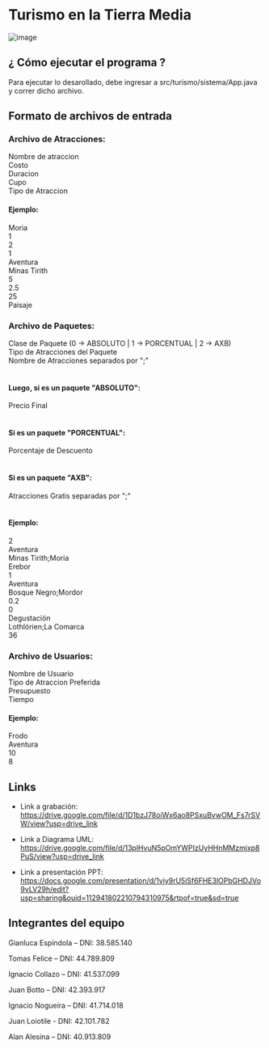 # Turismo en la Tierra Media

![image](https://github.com/fskcontacto/fskcttm/assets/133590555/786a661a-6f54-4bae-934a-f4b71c7b57b9)

## ¿ Cómo ejecutar el programa ?

Para ejecutar lo desarollado, debe ingresar a src/turismo/sistema/App.java y correr dicho archivo.

## Formato de archivos de entrada

### Archivo de Atracciones:<br />
Nombre de atraccion<br />
Costo<br />
Duracion<br />
Cupo<br />
Tipo de Atraccion<br />

#### Ejemplo:<br />
Moria<br />
1<br />
2<br />
1<br />
Aventura<br />
Minas Tirith<br />
5<br />
2.5<br />
25<br />
Paisaje<br />

### Archivo de Paquetes:<br />

Clase de Paquete (0 -> ABSOLUTO | 1 -> PORCENTUAL | 2 -> AXB)<br />
Tipo de Atracciones del Paquete<br />
Nombre de Atracciones separados por ";"<br />
<br />
#### Luego, si es un paquete "ABSOLUTO":<br />
Precio Final<br />
<br />
#### Si es un paquete "PORCENTUAL":<br />
Porcentaje de Descuento<br />
<br />
#### Si es un paquete "AXB":<br />
Atracciones Gratis separadas por ";"<br />
<br />
#### Ejemplo:<br />
2<br />
Aventura<br />
Minas Tirith;Moria<br />
Erebor<br />
1<br />
Aventura<br />
Bosque Negro;Mordor<br />
0.2<br />
0<br />
Degustación<br />
Lothlórien;La Comarca<br />
36<br />

### Archivo de Usuarios:<br />

Nombre de Usuario<br />
Tipo de Atraccion Preferida<br />
Presupuesto<br />
Tiempo<br />

#### Ejemplo:<br />
Frodo<br />
Aventura<br />
10<br />
8<br />


## Links

- Link a grabación: https://drive.google.com/file/d/1D1bzJ78oiWx6ao8PSxuBvwOM_Fs7rSVW/view?usp=drive_link

- Link a Diagrama UML: https://drive.google.com/file/d/13plHvuN5pOmYWPIzUyHHnMMzmjxp8PuS/view?usp=drive_link

- Link a presentación PPT: https://docs.google.com/presentation/d/1viy9rU5iSf6FHE3lOPbGHDJVo9vLV29h/edit?usp=sharing&ouid=112941802210794310975&rtpof=true&sd=true

## Integrantes del equipo

Gianluca Espíndola – DNI: 38.585.140

Tomas Felice – DNI: 44.789.809

Ignacio Collazo – DNI: 41.537.099

Juan Botto – DNI: 42.393.917

Ignacio Nogueira – DNI: 41.714.018

Juan Loiotile - DNI: 42.101.782

Alan Alesina – DNI: 40.913.809
